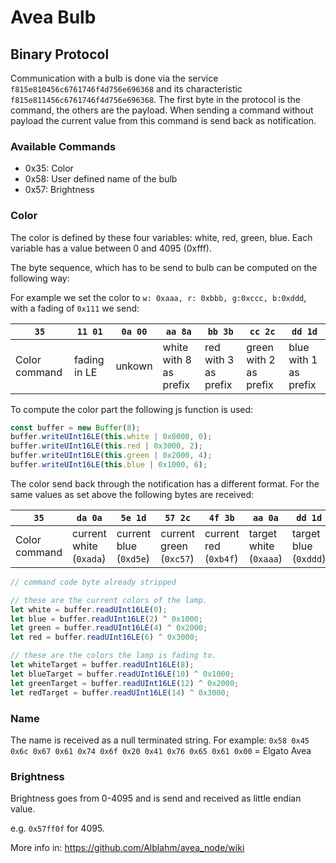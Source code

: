 # Avea Bulb


## Binary Protocol

Communication with a bulb is done via the service `f815e810456c6761746f4d756e696368` and its characteristic `f815e811456c6761746f4d756e696368`.
The first byte in the protocol is the command, the others are the payload. When sending a command without payload the current value from this command is send back as notification.

### Available Commands

* 0x35: Color
* 0x58: User defined name of the bulb
* 0x57: Brightness

### Color

The color is defined by these four variables: white, red, green, blue. Each variable has a value between 0 and 4095 (0xfff).

The byte sequence, which has to be send to bulb can be computed on the following way:

For example we set the color to `w: 0xaaa, r: 0xbbb, g:0xccc, b:0xddd`, with a fading of `0x111` we send:


|   `35`   |    `11 01`|    `0a 00`|    `aa 8a`|    `bb 3b`|    `cc 2c`|    `dd 1d`|
|----------|-----------|-----------|-----------|-----------|-----------|-----------|
|Color command | fading in LE | unkown | white with 8 as prefix | red with 3 as prefix | green with 2 as prefix | blue with 1 as prefix |

To compute the color part the following js function is used:

```javascript
const buffer = new Buffer(8);
buffer.writeUInt16LE(this.white | 0x8000, 0);
buffer.writeUInt16LE(this.red | 0x3000, 2);
buffer.writeUInt16LE(this.green | 0x2000, 4);
buffer.writeUInt16LE(this.blue | 0x1000, 6);
```

The color send back through the notification has a different format. For the same values as set above the following bytes are received:

|  `35` |  `da 0a` | `5e 1d`  | `57 2c` | `4f 3b` | `aa 0a` | `dd 1d` | `cc 2c`| `bb 3b`|
|-------|----------|----------|---------|---------|---------|---------|--------|--------|
| Color command | current white (`0xada`) | current blue (`0xd5e`) | current green (`0xc57`) | current red (`0xb4f`) | target white (`0xaaa`) | target blue (`0xddd`) | target green (`0xccc`) | target red (`0xbbb`) |


```javascript
// command code byte already stripped

// these are the current colors of the lamp.
let white = buffer.readUInt16LE(0);
let blue = buffer.readUInt16LE(2) ^ 0x1000;
let green = buffer.readUInt16LE(4) ^ 0x2000;
let red = buffer.readUInt16LE(6) ^ 0x3000;

// these are the colors the lamp is fading to.
let whiteTarget = buffer.readUInt16LE(8);
let blueTarget = buffer.readUInt16LE(10) ^ 0x1000;
let greenTarget = buffer.readUInt16LE(12) ^ 0x2000;
let redTarget = buffer.readUInt16LE(14) ^ 0x3000;
```


### Name

The name is received as a null terminated string. For example: `0x58 0x45 0x6c 0x67 0x61 0x74 0x6f 0x20 0x41 0x76 0x65 0x61 0x00` = Elgato Avea

### Brightness

Brightness goes from 0-4095 and is send and received as little endian value.

e.g. `0x57ff0f` for 4095.

More info in:
https://github.com/Alblahm/avea_node/wiki
